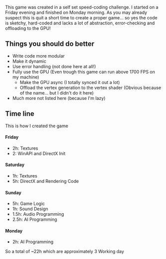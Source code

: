 This game was created in a self set speed-coding challenge. I started on a Friday evening and finished on Monday morning. As you may already suspect this is quit a short time to create a proper game... so yes the code is sketchy, hard-coded and lacks a lot of abstraction, error-checking and offloading to the GPU!

## Things you should do better

- Write code more modular
- Make it dynamic
- Use error handling (not done here at all!)
- Fully use the GPU (Even trough this game can run above 1700 FPS on my machine)
  - Make the GPU async (I totally synced it out a lot)
  - Offload the vertex generation to the vertex shader (Obvious because of the name... but I didn't do it here) 
- Much more not listed here (because I'm lazy)

## Time line

This is how I created the game

#### Friday

- 2h: Textures
- 2: WinAPI and DirectX Init

#### Saturday

- 1h: Textures
- 5h: DirectX and Rendering Code

#### Sunday

- 5h: Game Logic
- 1h: Sound Design
- 1.5h: Audio Programming
- 2.5h: AI Programming

#### Monday

- 2h: AI Programming



So a total of ~22h which are approximately 3 Working day